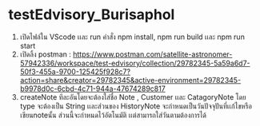 # testEdvisory_Burisaphol
1. เปิดไฟล์ใน VScode เเละ run คำสั่ง npm install, npm run build เเละ npm run start
2. เปิดลิ้ง postman : https://www.postman.com/satellite-astronomer-57942336/workspace/test-edvisory/collection/29782345-5a59a6d7-50f3-455a-9700-125425f928c7?action=share&creator=29782345&active-environment=29782345-b9978d0c-6cbd-4c71-944a-47674289c817
3. createNote ทีละอันโดยจะต้องใส่ชื่อ Note , Customer เเละ CatagoryNote โดย type จะต้องเป็น String เเละส่วนของ HistoryNote จะกำหนดเป็นวันปัจจุปันที่เเก้ไขหรือเขียนnoteนั้น ส่วนนี้จะกำหนดไว้อัตโนมัติ เเต่สามารถใส่วันตามต้องการได้
